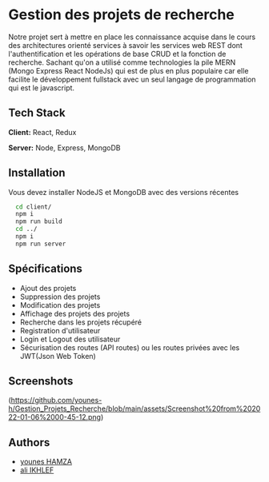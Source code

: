 
# Gestion des projets de recherche

Notre projet sert à mettre en place les connaissance acquise dans le cours des architectures orienté services 
à savoir les services web REST dont l'authentification et les opérations de base CRUD et la fonction de recherche.
Sachant qu'on a utilisé comme technologies la pile MERN (Mongo Express React NodeJs) qui est de plus en plus populaire car elle facilite le développement fullstack avec un seul langage de programmation qui est le javascript.

## Tech Stack

**Client:** React, Redux

**Server:** Node, Express, MongoDB


## Installation

Vous devez installer NodeJS et MongoDB avec des versions récentes

```bash
  cd client/
  npm i 
  npm run build
  cd ../
  npm i 
  npm run server
```
    
## Spécifications

- Ajout des projets
- Suppression des projets
- Modification des projets
- Affichage des projets des projets
- Recherche dans les projets récupéré
- Registration d'utilisateur
- Login et Logout des utilisateur 
- Sécurisation des routes (API routes) ou les routes privées avec les JWT(Json Web Token)

## Screenshots

(https://github.com/younes-h/Gestion_Projets_Recherche/blob/main/assets/Screenshot%20from%202022-01-06%2000-45-12.png)


## Authors

- [younes HAMZA](https://github.com/younes-h)
- [ali IKHLEF](https://github.com/151ali)

